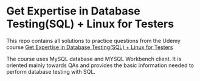 # Get Expertise in Database Testing(SQL) + Linux for Testers

This repo contains all solutions to practice questions from the Udemy course [Get Expertise in Database Testing(SQL) + Linux for Testers](https://www.udemy.com/course/sql-for-testers/?couponCode=KEEPLEARNING)

The course uses MySQL database and MYSQL Workbench client. It is oriented mainly towards QAs and provides the basic information needed to perform database testing with SQL.

